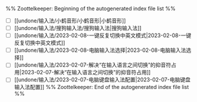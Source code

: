 %% Zoottelkeeper: Beginning of the autogenerated index file list  %%
- [ ]  [[undone/输入法/小鹤音形/小鹤音形|小鹤音形]]
- [ ]  [[undone/输入法/搜狗输入法/搜狗输入法|搜狗输入法]]
- [ ]  [[undone/输入法/2023-02-08-一键反复切换中英文模式|2023-02-08-一键反复切换中英文模式]]
- [ ]  [[undone/输入法/2023-02-08-电脑输入法选择|2023-02-08-电脑输入法选择]]
- [ ]  [[undone/输入法/2023-02-07-解决“在输入语言之间切换”的抑音符占用|2023-02-07-解决“在输入语言之间切换”的抑音符占用]]
- [ ]  [[undone/输入法/2023-02-07-电脑键盘输入法配置|2023-02-07-电脑键盘输入法配置]]
%% Zoottelkeeper: End of the autogenerated index file list  %%
